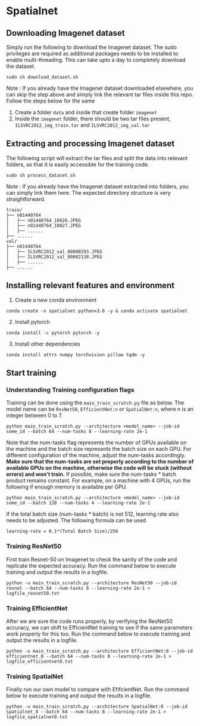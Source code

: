 # Spatialnet

## Downloading Imagenet dataset

Simply run the following to download the Imagenet dataset. The sudo privileges are required as additional packages needs to be installed to enable multi-threading. This can take upto a day to completely download the dataset.

```
sudo sh download_dataset.sh
```

Note : If you already have the Imagenet dataset downloaded elsewhere, you can skip the step above and simply link the relevant tar files inside this repo. Follow the steps below for the same
1. Create a folder `data` and inside that create folder `imagenet`
2. Inside the `imagenet` folder, there should be two tar files present, `ILSVRC2012_img_train.tar` and `ILSVRC2012_img_val.tar`

## Extracting and processing Imagenet dataset

The following script will extract the tar files and split the data into relevant folders, so that it is easily accessible for the training code.

```
sudo sh process_dataset.sh
```

Note : If you already have the Imagenet dataset extracted into folders, you can simply link them here. The expected directory structure is very straightforward.

```
train/
├── n01440764
│   ├── n01440764_10026.JPEG
│   ├── n01440764_10027.JPEG
│   ├── ......
├── ......
val/
├── n01440764
│   ├── ILSVRC2012_val_00000293.JPEG
│   ├── ILSVRC2012_val_00002138.JPEG
│   ├── ......
├── ......
```

## Installing relevant features and environment

1. Create a new conda environment
```
conda create -n spatialnet python=3.6 -y & conda activate spatialnet
```
2. Install pytorch
```
conda install -c pytorch pytorch -y
```
3. Install other dependencies
```
conda install attrs numpy torchvision pillow tqdm -y
```

## Start training

### Understanding Training configuration flags
Training can be done using the `main_train_scratch.py` file as below. The model name can be `ResNet50`, `EfficientNet:n` or `SpatialNet:n`, where n is an integer between 0 to 7.
```
python main_train_scratch.py --architecture <model_name> --job-id some_id --batch 64 --num-tasks 8 --learning-rate 2e-1
```

Note that the num-tasks flag represents the number of GPUs available on the machine and the batch size represents the batch size on each GPU. For different configuration of the machine, adjust the num-tasks accordingly. **Make sure that the num-tasks are set properly according to the number of available GPUs on the machine, otherwise the code will be stuck (without errors) and won't train.** If possible, make sure the num-tasks * batch product remains constant. For example, on a machine with 4 GPUs, run the following if enough memory is available per GPU.
```
python main_train_scratch.py --architecture <model_name> --job-id some_id --batch 128 --num-tasks 4 --learning-rate 2e-1
```

If the total batch size (num-tasks * batch) is not 512, learning rate also needs to be adjusted. The following formula can be used
```
learning-rate = 0.1*(Total Batch Size)/256
```

### Training ResNet50

First train Resnet-50 on Imagenet to check the sanity of the code and replicate the expected accuracy. Run the command below to execute training and output the results in a logfile.
```
python -u main_train_scratch.py --architecture ResNet50 --job-id resnet --batch 64 --num-tasks 8 --learning-rate 2e-1 > logfile_resnet50.txt
```

### Training EfficientNet

After we are sure the code runs properly, by verifying the ResNet50 accuracy, we can shift to EfficientNet training to see if the same parameters work properly for this too. Run the command below to execute training and output the results in a logfile.
```
python -u main_train_scratch.py --architecture EfficientNet:0 --job-id efficientnet_0 --batch 64 --num-tasks 8 --learning-rate 2e-1 > logfile_efficientnet0.txt
```

### Training SpatialNet

Finally run our own model to compare with EfifcientNet. Run the command below to execute training and output the results in a logfile.
```
python -u main_train_scratch.py --architecture SpatialNet:0 --job-id spatialnet_0 --batch 64 --num-tasks 8 --learning-rate 2e-1 > logfile_spatialnet0.txt
```
